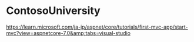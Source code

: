 # ContosoUniversity
https://learn.microsoft.com/ja-jp/aspnet/core/tutorials/first-mvc-app/start-mvc?view=aspnetcore-7.0&amp;tabs=visual-studio
